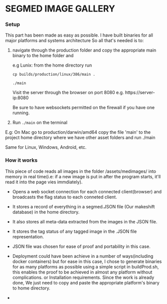 # SEGMED IMAGE GALLERY


### Setup

This part has been made as easy as possible.
I have built binaries for all major platforms and systems architecture
So all that's needed is to: 

1. navigate through the production folder and copy the appropriate main binary to the home folder and 

    e.g Lunix: from the home directory run 

    ```cp builds/production/linux/386/main .```
    
    ```./main```

    Visit the server through the browser on port 8080
    e.g. https://server-ip:8080

    Be sure to have websockets permitted on the firewall if you have one running.

2. Run ```./main``` on the terminal

E.g: On Mac go to production/darwin/amd64 copy the file 'main' to the project home directory where we have other asset folders and run ./main

Same for Linux, Windows, Android, etc.


### How it works

This piece of code reads all images in the folder /assets/medimages/ into memory in real time(i.e: if a new image is put in after the program starts, it'll read it into the page vies immdiately).

- Opens a web socket connection for each connected client(browser) and broadcasts the flag status to each conneted client.

- It stores a record of everything in a segmed.JSON file (Our makeshift database) in the home directory.
- It also stores all meta-data extracted from the images in the JSON file.
- It stores the tag status of any tagged image in the .JSON file representation.

- JSON file was chosen for ease of proof and portability in this case.

- Deployment could have been achieve in a number of ways(including docker containers) but for ease in this case, I chose to generate binaries for as many platforms as possible using a simple script in buildProd.sh, this enables the proof to be achieved in almost any platform without complications. or Installation requirements. 
Since the work is already done, We just need to copy and paste the appropriate platform's binary to home directory.

- 

